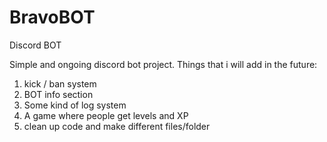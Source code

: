 # BravoBOT
Discord BOT

Simple and ongoing discord bot project.
 Things that i will add in the future:
  1) kick / ban system
  2) BOT info section
  3) Some kind of log system
  4) A game where people get levels and XP
  5) clean up code and make different files/folder
